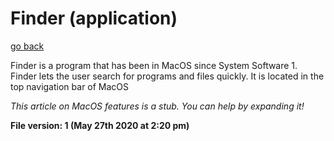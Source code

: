# Finder (application)

[go back](https://github.com/seanpm2001/WacOS/wiki)

Finder is a program that has been in MacOS since System Software 1. Finder lets the user search for programs and files quickly. It is located in the top navigation bar of MacOS

_This article on MacOS features is a stub. You can help by expanding it!_

**File version: 1 (May 27th 2020 at 2:20 pm)**